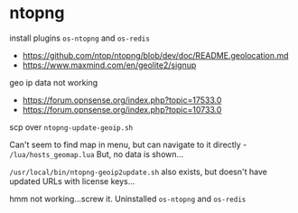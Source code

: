 # ntopng

install plugins `os-ntopng` and `os-redis`

- https://github.com/ntop/ntopng/blob/dev/doc/README.geolocation.md
- https://www.maxmind.com/en/geolite2/signup

geo ip data not working

- https://forum.opnsense.org/index.php?topic=17533.0
- https://forum.opnsense.org/index.php?topic=10733.0

scp over `ntopng-update-geoip.sh`

Can't seem to find map in menu, but can navigate to it directly - `/lua/hosts_geomap.lua`
But, no data is shown...

`/usr/local/bin/ntopng-geoip2update.sh` also exists, but doesn't have updated URLs with license keys...

hmm not working...screw it. Uninstalled `os-ntopng` and `os-redis`
